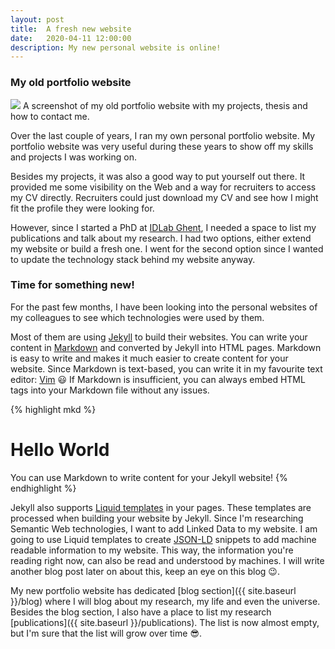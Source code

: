 ```yaml
---
layout: post
title:  A fresh new website
date:   2020-04-11 12:00:00
description: My new personal website is online!
---
```


### My old portfolio website

<div class="col three caption">
    <img class="col three" src="{{ site.baseurl }}/assets/img/old-portfolio-website.png">
    A screenshot of my old portfolio website with my projects, thesis and how to contact me.
</div>


Over the last couple of years, I ran my own personal portfolio website.
My portfolio website was very useful during these years to show off my skills and projects I was working on.

Besides my projects, it was also a good way to put yourself out there.
It provided me some visibility on the Web and a way for recruiters to access my CV directly.
Recruiters could just download my CV and see how I might fit the profile they were looking for.

However, since I started a PhD at [IDLab Ghent](https://idlab.technology), I needed a space to list my publications and talk about my research.
I had two options, either extend my website or build a fresh one. 
I went for the second option since I wanted to update the technology stack behind my website anyway.

### Time for something new!

For the past few months, I have been looking into the personal websites of my colleagues to see which technologies were used by them.

Most of them are using [Jekyll](https://jekyllrb.com/) to build their websites.
You can write your content in [Markdown](https://en.wikipedia.org/wiki/Markdown) and converted by Jekyll into HTML pages.
Markdown is easy to write and makes it much easier to create content for your website. 
Since Markdown is text-based, you can write it in my favourite text editor: [Vim](https://www.vim.org) :smiley:
If Markdown is insufficient, you can always embed HTML tags into your Markdown file without any issues.

{% highlight mkd %} 
# Hello World

You can use Markdown to write content for your Jekyll website!
{% endhighlight %} 

Jekyll also supports [Liquid templates](https://jekyllrb.com/docs/liquid) in your pages.
These templates are processed when building your website by Jekyll.
Since I'm researching Semantic Web technologies, I want to add Linked Data to my website.
I am going to use Liquid templates to create [JSON-LD](https://json-ld.org) snippets to add machine readable information to my website.
This way, the information you're reading right now, can also be read and understood by machines.
I will write another blog post later on about this, keep an eye on this blog :wink:.

My new portfolio website has dedicated [blog section]({{ site.baseurl }}/blog) where I will blog about my research, my life and even the universe.
Besides the blog section, I also have a place to list my research [publications]({{ site.baseurl }}/publications).
The list is now almost empty, but I'm sure that the list will grow over time :sunglasses:.
